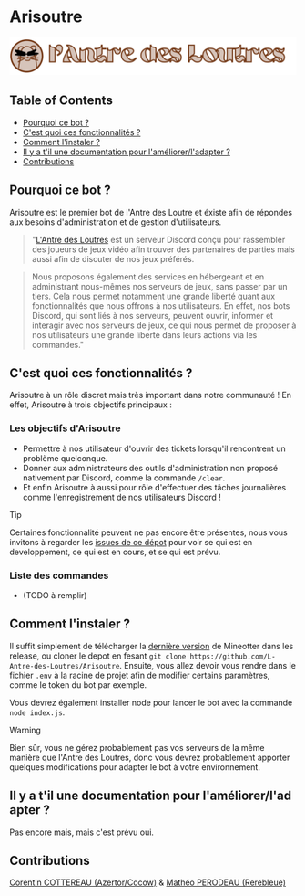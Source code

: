 # Arisoutre

![arisoutre-logo](https://raw.githubusercontent.com/L-Antre-des-Loutres/Webisoutre/refs/heads/main/public/img/logo/adl-logo.png)

## Table of Contents

- [Pourquoi ce bot ?](#Pourquoi ce bot ?)
- [C'est quoi ces fonctionnalités ?](#C'est quoi ces fonctionnalités ?)
- [Comment l'instaler ?](#Comment l'instaler ?)
- [Il y a t'il une documentation pour l'améliorer/l'adapter ?](#Il y a t'il une documentation pour l'améliorer/l'adapter ?)
- [Contributions](#Contributions)

## Pourquoi ce bot ?

Arisoutre est le premier bot de l'Antre des Loutre et éxiste afin de répondes aux besoins d'administration et de gestion d'utilisateurs.

> "[L'Antre des Loutres](https://discord.gg/k4ZBFVdntp) est un serveur Discord conçu pour rassembler des joueurs de jeux vidéo afin trouver des partenaires de parties mais aussi afin de discuter de nos jeux préférés.

> Nous proposons également des services en hébergeant et en administrant nous-mêmes nos serveurs de jeux, sans passer par un tiers. Cela nous permet notamment une grande liberté quant aux fonctionnalités que nous offrons à nos utilisateurs. En effet, nos bots Discord, qui sont liés à nos serveurs, peuvent ouvrir, informer et interagir avec nos serveurs de jeux, ce qui nous permet de proposer à nos utilisateurs une grande liberté dans leurs actions via les commandes."

## C'est quoi ces fonctionnalités ?

Arisoutre à un rôle discret mais très important dans notre communauté ! En effet, Arisoutre à trois objectifs principaux :
### Les objectifs d'Arisoutre<br>
- Permettre à nos utilisateur d'ouvrir des tickets lorsqu'il rencontrent un problème quelconque.
- Donner aux administrateurs des outils d'administration non proposé nativement par Discord, comme la commande `/clear`.
- Et enfin Arisoutre à aussi pour rôle d'effectuer des tâches journalières comme l'enregistrement de nos utilisateurs Discord !

> [!TIP]
> Certaines fonctionnalité peuvent ne pas encore être présentes, nous vous invitons à regarder les [issues de ce dépot](https://github.com/L-Antre-des-Loutres/Arisoutre/issues) pour voir se qui est en developpement, ce qui est en cours, et se qui est prévu.

### Liste des commandes<br>
- (TODO à remplir)

## Comment l'instaler ?

Il suffit simplement de télécharger la [dernière version](https://github.com/L-Antre-des-Loutres/Arisoutre) de Mineotter dans les release, ou cloner le depot en fesant `git clone https://github.com/L-Antre-des-Loutres/Arisoutre`. Ensuite, vous allez devoir vous rendre dans le fichier `.env` à la racine de projet afin de modifier certains paramètres, comme le token du bot par exemple. 

Vous devrez également installer node pour lancer le bot avec la commande `node index.js`.

> [!WARNING]
> Bien sûr, vous ne gérez probablement pas vos serveurs de la même manière que l'Antre des Loutres, donc vous devrez probablement apporter quelques modifications pour adapter le bot à votre environnement.


## Il y a t'il une documentation pour l'améliorer/l'adapter ?

Pas encore mais, mais c'est prévu oui.

## Contributions

[Corentin COTTEREAU (Azertor/Cocow)](https://github.com/Corentin-cott)
& [Mathéo PERODEAU (Rerebleue)](https://github.com/matheo-1712)
